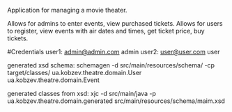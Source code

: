 Application for managing a movie theater. 

Allows for admins to enter events, view purchased tickets. 
Allows for users to register, view events with air dates and times, get ticket price, buy tickets.

#Credentials
user1: admin@admin.com  admin
user2: user@user.com user

generated xsd schema:
schemagen -d src/main/resources/schema/ -cp target/classes/ ua.kobzev.theatre.domain.User ua.kobzev.theatre.domain.Event

generated classes from xsd:
xjc -d src/main/java -p ua.kobzev.theatre.domain.generated src/main/resources/schema/maim.xsd

